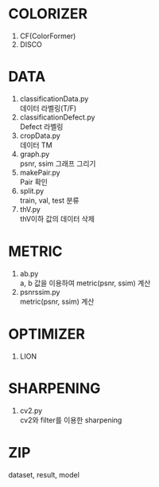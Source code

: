 # COLORIZER
1. CF(ColorFormer) 
2. DISCO

# DATA
1. classificationData.py  
데이터 라벨링(T/F)
2. classificationDefect.py  
Defect 라벨링
3. cropData.py  
데이터 TM
4. graph.py  
psnr, ssim 그래프 그리기
5. makePair.py  
Pair 확인
6. split.py  
train, val, test 분류
7. thV.py  
thV이하 값의 데이터 삭제

# METRIC
1. ab.py  
a, b 값을 이용하여 metric(psnr, ssim) 계산
2. psnrssim.py  
metric(psnr, ssim) 계산

# OPTIMIZER
1. LION

# SHARPENING
1. cv2.py  
cv2와 filter를 이용한 sharpening

# ZIP
dataset, result, model